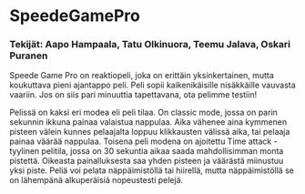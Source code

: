 # SpeedeGamePro
### Tekijät: Aapo Hampaala, Tatu Olkinuora, Teemu Jalava, Oskari Puranen

Speede Game Pro on reaktiopeli, joka on erittäin yksinkertainen, mutta koukuttava pieni ajantappo peli. Peli sopii kaikenikäisille nisäkkäille vauvasta vaariin. Jos on siis pari minuuttia tapettavana, ota pelimme testiin!

Pelissä on kaksi eri modea eli peli tilaa. On classic mode, jossa on parin sekunnin ikkuna painaa valaistua nappulaa. Aika vähenee aina kymmenen pisteen välein kunnes pelaajalta loppuu klikkausten välissä aika, tai pelaaja painaa väärää nappulaa.
Toisena peli modena on ajoitettu Time attack -tyylinen pelitila, jossa on 30 sekuntia aikaa saada mahdollisimman monta pistettä. Oikeasta painalluksesta saa yhden pisteen ja väärästä miinustuu yksi piste.
Peliä voi pelata näppäimistöllä tai hiirellä, mutta näppäimistöllä se on lähempänä alkuperäisiä nopeustesti pelejä.

